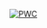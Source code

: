 [![PWC](https://img.shields.io/endpoint.svg?url=https://paperswithcode.com/badge/MatrixOperations/node-MatrixOperations)](https://paperswithcode.com/sota/MatrixOperations?p=MatrixOperations-with-graph)
